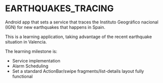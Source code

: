 EARTHQUAKES_TRACING
==================

Android app that sets a service that traces the Instituto Geográfico nacional
(IGN) for new earthquakes that happens in Spain. 

This is a learning application, taking advantage of the recent earthquake
situation in Valencia. 

The learning milestone is:
- Service implementation
- Alarm Scheduling
- Set a standard ActionBar/swipe fragments/list-details layout fully
      functional
